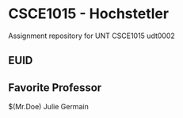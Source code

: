 # CSCE1015 - Hochstetler
Assignment repository for UNT CSCE1015
udt0002

## EUID

## Favorite Professor
$(Mr.Doe)
Julie Germain

